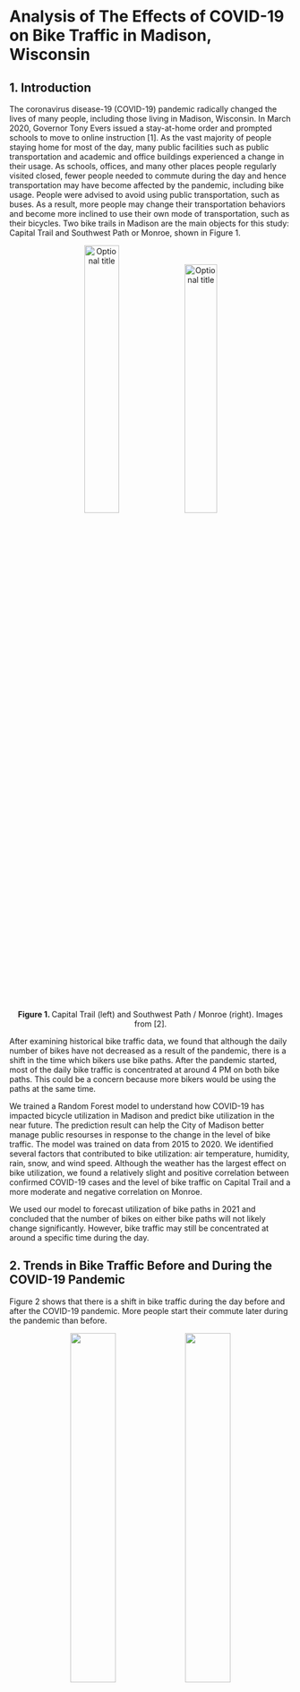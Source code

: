 
# Analysis of The Effects of COVID-19 on Bike Traffic in Madison, Wisconsin

## 1. Introduction

The coronavirus disease-19 (COVID-19) pandemic radically changed the lives of many people, including those living in Madison, Wisconsin. In March 2020, Governor Tony Evers issued a stay-at-home order and prompted schools to move to online instruction [1]. As the vast majority of people staying home for most of the day, many public facilities such as public transportation and academic and office buildings experienced a change in their usage. As schools, offices, and many other places people regularly visited closed, fewer people needed to commute during the day and hence transportation may have become affected by the pandemic, including bike usage. People were advised to avoid using public transportation, such as buses. As a result, more people may change their transportation behaviors and become more inclined to use their own mode of transportation, such as their bicycles. Two bike trails in Madison are the main objects for this study: Capital Trail and Southwest Path or Monroe, shown in Figure 1. 

<p float="left" align="middle">
  <img src="/images/Capital_sensor.PNG" width="35%" title="Optional title"/>
  <img src="/images/Monroe_sensor.PNG" width="33.75%" title="Optional title" /><br>
  <b>Figure 1. </b>Capital Trail (left) and Southwest Path / Monroe (right). Images from [2].
</p>

After examining historical bike traffic data, we found that although the daily number of bikes have not decreased as a result of the pandemic, there is a shift in the time which bikers use bike paths. After the pandemic started, most of the daily bike traffic is concentrated at around 4 PM on both bike paths. This could be a concern because more bikers would be using the paths at the same time.

We trained a Random Forest model to understand how COVID-19 has impacted bicycle utilization in Madison and predict bike utilization in the near future. The prediction result can help the City of Madison better manage public resourses in response to the change in the level of bike traffic. The model was trained on data from 2015 to 2020. We identified several factors that contributed to bike utilization: air temperature, humidity, rain, snow, and wind speed. Although the weather has the largest effect on bike utilization, we found a relatively slight and positive correlation between confirmed COVID-19 cases and the level of bike traffic on Capital Trail and a more moderate and negative correlation on Monroe.

We used our model to forecast utilization of bike paths in 2021 and concluded that the number of bikes on either bike paths will not likely change significantly. However, bike traffic may still be concentrated at around a specific time during the day.


## 2. Trends in Bike Traffic Before and During the COVID-19 Pandemic

Figure 2 shows that there is a shift in bike traffic during the day before and after the COVID-19 pandemic. More people start their commute later during the pandemic than before. 

<p float="left" align="middle">
  <img src="/images/Historical1.png" width="40%" />
  <img src="/images/Historical2.png" width="40%" /><br>
  <b>Figure 2. </b> Hourly average number of bikes throughout the day with and without COVID-19 on Capital Trail (left) and Monroe (right).
</p>

There used to be two peaks throughout the day, but now there is only one. This means that bike traffic in Madison is concentrated around a certain time during the day. It seems that most people go out and ride their bikes at roughly the same time. The same trend can be seen when breaking up the data by season, shown in Figure 3.

<p float="left" align="middle">
  <img src="/images/Season Capital.png" width="40%" />
  <img src="/images/Season Southwest.png" width="40%" /> <br>
  <b>Figure 3. </b> Hourly average number of bikes throughout the day with COVID-19 grouped by season before and after the COVID-19 pandemic started on Capital Trail (left) and Monroe (right). Only data until June 2020 are available.
</p>

The peak at around 8 AM is gone but the peak at around 4 PM still exists and is likely bigger. The peak during spring is larger during the pandemic than before the pandemic. Since data from July 2020 onwards, which includes the peak of summer in 2020, are not currently available, it is likely that the peak in the summer and the subsequent seasons during the pandemic is larger than before the pandemic.

Most of the bike riders on Capital Trail during the pandemic may have been doing so for leisure activities. Figure 4 and 5 show a much stronger correlation between bikers on the Capital Trail and pedestrians on State Street during the pandemic than before the pandemic. The number of pedestrians on State Street decreased and became much closer to the number of bikes. Given that most of riders are active at around 4 PM during the pandemic, they may also be pedestrians on State Street.

<p float="left" align="middle">
  <img src="/images/Ped pre.png" /><br>
  <b>Figure 4. </b> Bike traffic on Capital Trail and pedestrian traffic on State Street before the COVID-19 Pandemic started.<br>
  <img src="/images/Ped post.png" /> <br>
  <b>Figure 5. </b> Bike traffic on Capital Trail and pedestrian traffic on State Street after the COVID-19 Pandemic started.
</p>


## 3. Bike Utilization Factors

We have around 50 factors after one-hot encoding and they can be split into numerical variables and categorical variables. Correlation analysis and simple linear regression will be conducted on the numerical variables to examine their relationship with the bike usage level. 

### 3.1 Numerical Variables

As for the numerical variables, we focused on COVID-19 and weather variables, including rain/precipitation, snow, humidity, air pressure, temperature, and windspeed because weather is one of the major factor in deciding what mode of transportation to use and it is easy to measure. Figure 2 shows a heat map displaying the correlations between the variables with each other at the two locations.

<p float="left" align="middle">
  <img src="/images/heatmap_capital.png" width="44%" />
  <img src="/images/heatmap_monroe.png" width="44%" /> <br>
  Figure 2
</p>

We observe that temp and dew tend to have a strong correlation (around 0.85) with Counts at Capital, while the correlation between them and Counts is around 0.45. These numbers substantiate the conclusion we made above that temp and windspeed are much more influential than other variables in the model of Capital. 

After plotting the heatmap between numerical variables and the target variable (Count), we started to build simple linear regression to check if there is a linear relationship between each numerical variable and Count, shown in Figure 3. The red lines in the scatter plots represent a simple linear regression fit. We can see both wind speed and gust follow closely with a linear model while **temp and dew both follow more of a quadratic fit**. 

<p float="left" align="middle">
  <img src = "images/Simple_lr_num_at_capital.png"><br>
  Figure 3
</p>

<p float="left" align="middle">
  <img src = "images/Simple_lr_num_at_monroe.png"><br>
  Figure 4
</p>


Both correlation heatmap and simple linear regression plots suggest that temp and dew have a  remarkable impact on the level of bike usage at Capital, while such dominant factors don't exist at Monroe. We should keep in mind that the existence of such impactful factors at Captial may overshadow other predictors, such as COVID-19 related variables. Therefore, the strong impact of temperature and dew at Captial might be the driving force of the difference in the impact of COVID-19 between two bike paths. We will go back to this point again in **section 4.1**


### 3.2 Categorical Variables[to-do]




## 4 Feature importance and the Impact of COVID-19

In this section, we employed two methods to understand the impact of COVID-19. The first method is the lasso model where we examined how the coefficients of COVID-19 related variables change in response to the change in the magnitude of the penalty term. In the second method, we took a more straightforward strategy where we conducted a year-to-year comparison to display how the bike usage counts change in the Year 2020 compared to the previous year.  

### 4.1 Method 1 (Lasso Model)
We explored feature importance at two bike path locations (Capital and Monroe). Figure 5 shows how factors' coefficients change with the penalty term assigned in the Lasso regression model. We observe that the trend displays three remarkable differences regarding feature importance between these two locations. 

<p float="left" align="middle">
  <img src="/images/lasso_capital1.png" width="45%" />
  <img src="/images/lasso_monroe1.png" width="45%" /><br>
  Figure 5
</p>

First of all, other than season and month factors, the year factor (2020) also has a large absolute coefficient at Monroe when we assign a smaller penalty to the model. Indeed, the year 2020 has double meanings in this context. The year 2020 not only represents a calendar year but also indicates the existence of covid-19 as a boolean type variable. On the contrary, we don't see any covid-related variables that have a profound impact on the model at the Capital.

Moreover, when we increase the penalty term to 100, all the coefficients converge to zero at Monroe, shown in Figure 6. However, max_temp and wind speed at the Capital is not affected by the penalty term at all, since these two variables display a nearly horizontal line throughout the plot. Their resilience against the penalty force indicates their outstanding contribution to the model at the Capital.

Last but not least, in the range between 10 to 40 of penalty at Monroe, we can see the green line which represents the positive rate remains an important factor in the model.
Combined with the earlier analysis of the Year 2020, we can conclude that covid-19 have a strong influence on the bike user's behavior at Monroe, while weather-related information such as temperature and windspeed dominates the model at the Capital, which makes COVID-19 less significant in that case. 

Continued from the analysis in **section 3.1**, the lasso model also demonstrates that there exist influential factors at Capital but we couldn't find such at Monroe. These influential factors will overshadow other factors in the model and make them seem less significant. 

### 4.2 Method 2 (Year-to-year comparison)

In Figures 12 and 13, we take the difference in bike user counts between 2020 and 2019. It should be noted that the difference is aligned by day of the week when computing the difference to avoid taking the difference between a weekday and a weekend. The number on the upper left and lower left of each subplot represents the proportion of the positive and negative difference, respectively.  It can be seen that Capital was almost unaffected by the COVID-19, while bike users decline to some extent at Monroe Street. While the majority of points are evenly distributed around the horizontal line, there is an exception which is highlighted in yellow in the middle of both plots. It is interesting to see that we can only observe a negative difference in both locations for this extended period. This observation encourages us to discover some special events that might occur within these two weeks which could explain this exception and potentially become a great predictor of the level of bike traffic.
 
<p float="left" align="middle">
  <img src = "images/diff_in_counts_scatter.PNG" width = 800><br>
  Figure 12
</p>

<p float="left" align="middle">
  <img src = "images/CDF of diff.png" width = 800><br>
  Figure 13
</p>

### 4.3 Reasons for the 
The user composition is one of the possible reasons that could explain the difference behind those two locations. Capital has a larger gap between weekend and weekday during the daytime (shadowed area), whereas Monroe has a smaller gap, as shown in Figure 14. We believe the cyclists are the primary driving force for this larger gap. We conclude that Captial has a relatively high percentage of cyclists and a low percentage of commuters, but it is the other way around at Monroe. Moreover, cyclists are more resilient during the COVID-19 crisis since cycling is compatible with social distancing. Therefore, the higher the portion of cyclists and the lower the portion of commuter, the more resilient the bike path will be during the COVID-19.

<p float="left" align="middle">
  <img src = "images/User_composition.png" width = 800><br>
  Figure 14
</p>




## 5. Model Selection

Figure 8 shows an evaluation of the performance of four different models used for the bike counts prediction. Within each algorithm, including Lasso, Ridge, Random Forest (rf), Gradient Boosting (gbr), we first select the optimal set of hyperparameters and then use 12-fold cross-validation to assess the model performance on the holdout dataset in each iteration. The height of the bar represents the average of explained variance while the error bar represents the standard deviation of the explained variance for the 12-fold cross-validation. It can be seen that the tree-based methods, such as rf and gbr, have better performance compared to linear models. However, those tree-based models also suffer from high computation costs and lower interpretability.

<p float="left" align="middle">
  <img src="/images/Model_comparison_cap.png" width="60%" /><br>
  Figure 8
</p>




We selected a representative model from the tree-based model and linear model respectively to diagnose the bias and variance trade-off. The red lines in both Figure 9 represent the explained variance score on the training set, while the green lines represent the explained variance score on the test set. Not surprisingly, the explained variance score on the training set is always higher than that of the test set, because the model will memorize some noise inherent in the data in the training process. One remarkable difference between the linear model and tree-based model is that there is a larger gap between these two lines in the random forest and a smaller gap in the Ridge. A larger gap indicates a problem of overfitting since random forest only achieve high explained variance on the training set, but a relatively low explained variance score on the test set. On the contrary, the linear model suffers a high bias problem. That's because even the explained variance score on the training set is around 0.82 and that score will be even lower on the test set. Another finding is that collecting more data might be helpful in the case of a tree-based model but that is not true for the linear model. The green line keeps increasing as the number of training examples increases in the random forest. However, the green line in the Ridge plot has already struck at the current point and is also bounded by the red line above. Therefore, we conclude the linear model almost reaches its full capacity, and collecting more data won't improve the performance of the linear model that much. But there is room for improvement for the tree-based model if more data is available. 

<p float="left" align="middle">
  <img src="/images/RF_learning_curve.PNG" width="32%" />
  <img src="/images/Lasso_learning_curve.PNG" width="34%" /> 
  <img src="/images/Lasso_poly_learning_curve.PNG" width="32%" /> <br>
  Figure 9
</p>


## 6. Model Performance

We trained the Random Forest model on data from 2015 to 2020 and testes it on the same dataset. We found that the model is fairly accurate as it is able to learn the trends of the original dataset quite well. Figure .... shows the comparison between the original bike data and the predicted values from the model.

<p float="left" align="middle">
  <img src="/images/Actual_vs_predicted.PNG" width="70%" /><br>
  Figure 10
</p>

The model seems to have a slight low bias. Figure 11 shows that the predicted values are slightly lower than the actual values, represented by the slope, which is less than 1. This will be important to keep in mind when interpreting the forecasts made using the model as the results of the model will likely be lower than what they will actually be. 

<p float="left" align="middle">
  <img src="/images/Actual_vs_predicted2.PNG" width="70%" /><br>
  Figure 11
</p>

Looking at the importance of each factor used in the model, we found that COVID-19 cases is only slightly important compared to the other factors, while temperature seems to be the dominant variable that has the most influence on bike ridership. As a result, it is likely that the differences in daily bike ridership with or without COVID-19 cases are not significant. Figure ... shows the importance of each variable on both bike paths. 

<p float="left" align="middle">
  <img src="/images/Factors Capital.png" width="40%" />
  <img src="/images/Factors Southwest.png" width="40%" /><br>
  <b>Figure 2. </b> Importance of each variable on Capital Trail (left) and Monroe (right).
</p>

It seems that COVID-19 seems to be a bigger factor on Monroe than on Capital Trail. It only accounts for 0.22% of the variance in the model results on Capital Trail, while it accounts for 0.39% of the variance in the model results on Monroe.

## 7. Predicting Daily Bike Ridership in 2021

Having developed models to visualize bike utilization, we can use them to predict daily bike utilization in 2021. Since weather forecasts for 2021 are not available for this analysis, we estimated the weather in 2021 to be the average over 2015 to 2020. Figure ... shows the daily bike count predictions in 2021 with 0 and 500 daily COVID-19 cases on both bike paths.

<p float="left" align="middle">
  <img src="/images/Pred Capital.png"width="70%"/>
  <img src="/images/Pred Southwest.png"width="70%"/><br>
  <b>Figure 2. </b> Daily bike count predictions in 2021 with 0 and 500 daily COVID-19 cases on Capital Trail (top) and Monroe (bottom).
</p>

The discrepancies between the predicted number of bikes with and without COVID-19 cases in Figure ... align with the finding that COVID-19 has a relatively small and positive effect on bike traffic on Capital Trail and a slightly larger but negative effect on bike traffic on Monroe. However, the discrepancies are relatively small and therefore can be considered almost negligible.

## 8. Conclusions

Our research found that COVID-19 has a minuscule impact on daily bike ridership but a significant impact on the distribution of bike traffic throughout the day. COVID-19 cases affect bike ridership postively on Capital Trail but negatively on Monroe Path, and its effects are slightly larger on Monroe than Capital Trail. However, these effects are most likely unimportant when forecasting bike ridership in 2021 due to their extremely low importance in the Random Forest model used in this analysis. It is apparent, however, that the COVID-19 pandemic has caused daily bike traffic to be more concentrated at around 4 PM or possibly a similar time in the afternoon. This is likely a concern because bike paths will be more crowded than usual at around this time of the day.

Future studies should look more into into the relationship between bike traffic on Capital Trail and pedestrians on State Street. Our analysis has only been able to speculate that riders on Capital Trail may also be pedestrians on State Street. We found that the correlation between bike traffic on Capital Trail and pedestrians on State Street is much stronger after the pandemic started than before. Understanding how these two relate to each other will provide more insight, such as the destinations of bikers, for the City of Madison.


## 9. References

1. L. White. Evers Administration Issues 'Stay-At-Home' Order For Wisconsin. [Online]. Available: https://www.wpr.org/evers-administration-issues-stay-home-order-wisconsin
2. Google Maps. [Online]. Available: https://www.google.com/maps
- [Weather1](https://www.wunderground.com/history/daily/us/wi/madison/KMSN/date/2017-7-5)
- [Weather2](https://www.ncdc.noaa.gov/cdo-web/confirmation)
- [Covid cases](https://cityofmadison.maps.arcgis.com/apps/opsdashboard/index.html#/e22f5ba4f1f94e0bb0b9529dc82db6a3)

## Appendix
<p float="left" align="middle">
  <img src="/images/PCA_Variance.png" width="90%" /><br>
  Figure 6
</p>

In our predictive model, we have around 50 variables for prediction and some of them are highly correlated, such as 7-day average cases, 14-day average cases. Those many factors may cause a problem of overfitting and also violate the assumption of independence between variables in the linear regression model.

We select the first 10 principal components in the model since the rest of the principal components only make minor contributions to the explained variance. The first two principal components can explain around 14% of the variance. Inspired by that, we want to explore how the principal components are connected with the original factors in Figure 7. 


<p float="left" align="middle">
  <img src="/images/PCA_Corr.png" width="30%" /><br>
  Figure 7
</p>

To interpret each principal component, we examine the magnitude and direction of the coefficients for the original variables. The larger the absolute value of the coefficient, the more important the corresponding variable is in calculating the component.

The first principal component is strongly correlated with four of the original variables. The first principal component increases with increasing Tests, Year 2020, Temperature, and Season summer. This suggests that these four criteria vary together. 






